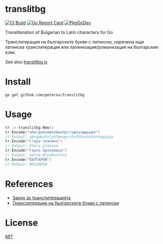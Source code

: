 # translitbg

[![CI Build](https://github.com/petarov/translitbg/actions/workflows/build.yml/badge.svg)](https://github.com/petarov/translitbg/actions/workflows/build.yml)
[![Go Report Card](https://goreportcard.com/badge/github.com/petarov/translitbg)](https://goreportcard.com/report/github.com/petarov/translitbg)
[![PkgGoDev](https://pkg.go.dev/badge/github.com/petarov/translitbg)](https://pkg.go.dev/github.com/petarov/translitbg)

Transliteration of Bulgarian to Latin characters for Go

Транслитерация на българските букви с латински, наречена още латинска транслитерация или латинизация/романизация на българския език.

See also [translitbg.js](https://github.com/petarov/translitbg.js)

# Install

    go get github.com/petarov/translitbg

# Usage

```go
tr := translitbg.New()
tr.Encode("абвгдежзийклмнопрстуфхцчшщъьюя")
// Output: abvgdezhziyklmnoprstufhtschshshtayyuya
tr.Encode("Стара планина")
// Output: Stara planina
tr.Encode("Горна Оряховица")
// Output: Gorna Oryahovitsa
tr.Encode("БЪЛГАРИЯ")
// Output: BULGARIA
```

# References

* [Закон за транслитерацията](http://bg.wikisource.org/wiki/%D0%97%D0%B0%D0%BA%D0%BE%D0%BD_%D0%B7%D0%B0_%D1%82%D1%80%D0%B0%D0%BD%D1%81%D0%BB%D0%B8%D1%82%D0%B5%D1%80%D0%B0%D1%86%D0%B8%D1%8F%D1%82%D0%B0)
* [Транслитерация на българските букви с латински](http://bg.wikipedia.org/wiki/%D0%A2%D1%80%D0%B0%D0%BD%D1%81%D0%BB%D0%B8%D1%82%D0%B5%D1%80%D0%B0%D1%86%D0%B8%D1%8F_%D0%BD%D0%B0_%D0%B1%D1%8A%D0%BB%D0%B3%D0%B0%D1%80%D1%81%D0%BA%D0%B8%D1%82%D0%B5_%D0%B1%D1%83%D0%BA%D0%B2%D0%B8_%D1%81_%D0%BB%D0%B0%D1%82%D0%B8%D0%BD%D1%81%D0%BA%D0%B8)

# License

[MIT](LICENSE)
